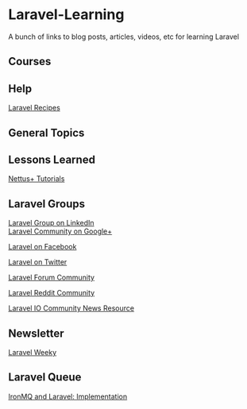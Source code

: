 Laravel-Learning
================

A bunch of links to blog posts, articles, videos, etc for learning Laravel


Courses
-------


Help
----
<a href="http://laravel-recipes.com/">Laravel Recipes</a>

General Topics
--------------


Lessons Learned
---------------
<a href="http://net.tutsplus.com/tag/laravel/">Nettus+ Tutorials</a>


Laravel Groups
--------------
<a href="https://www.linkedin.com/groups/Laravel-PHP-Framework-4419933">Laravel Group on LinkedIn</a><br />
<a href="https://plus.google.com/communities/106838454910116161868">Laravel Community on Google+</a>

<a href="https://www.facebook.com/LaravelCommunity">Laravel on Facebook</a>

<a href="https://twitter.com/search?q=laravel">Laravel on Twitter</a>

<a href="http://forumsarchive.laravel.io/">Laravel Forum Community</a>

<a href="http://www.reddit.com/r/laravel/">Laravel Reddit Community</a>

<a href="http://laravel.io/forum">Laravel IO Community News Resource</a>

Newsletter
----------
<a href="http://laravelweekly.com/">Laravel Weeky</a>


Laravel Queue
-------------
<a href="http://www.sitepoint.com/ironmq-laravel-implementation/">IronMQ and Laravel: Implementation</a><br />
